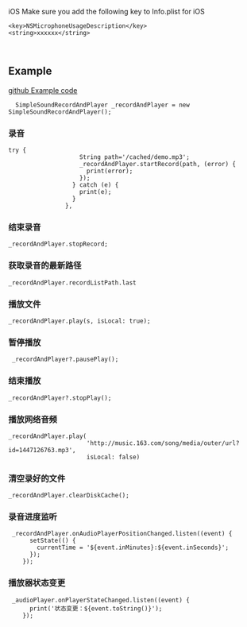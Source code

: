 

iOS 
Make sure you add the following key to Info.plist for iOS

```
<key>NSMicrophoneUsageDescription</key>
<string>xxxxxx</string>



```

## Example
[github Example code](https://github.com/ifgyong/flutter_simple_record_and_player/blob/master/expamle/lib/main.dart)

```
  SimpleSoundRecordAndPlayer _recordAndPlayer = new SimpleSoundRecordAndPlayer();

```

### 录音
```
try {
                    String path='/cached/demo.mp3';
                    _recordAndPlayer.startRecord(path, (error) {
                      print(error);
                    });
                  } catch (e) {
                    print(e);
                  }
                },
```
### 结束录音

```
_recordAndPlayer.stopRecord;
```
### 获取录音的最新路径
```
_recordAndPlayer.recordListPath.last
```

### 播放文件

```
_recordAndPlayer.play(s, isLocal: true);
```

### 暂停播放
```
 _recordAndPlayer?.pausePlay();

```

### 结束播放

```
_recordAndPlayer?.stopPlay();
```

### 播放网络音频

```
_recordAndPlayer.play(
                      'http://music.163.com/song/media/outer/url?id=1447126763.mp3',
                      isLocal: false)
```

### 清空录好的文件

```
_recordAndPlayer.clearDiskCache();
```

### 录音进度监听
```
 _recordAndPlayer.onAudioPlayerPositionChanged.listen((event) {
      setState(() {
        currentTime = '${event.inMinutes}:${event.inSeconds}';
      });
    });
```
### 播放器状态变更

```
 _audioPlayer.onPlayerStateChanged.listen((event) {
      print('状态变更：${event.toString()}');
    });
```


